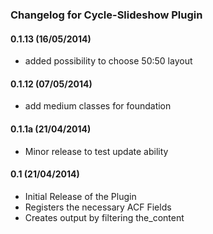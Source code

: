 ### Changelog for Cycle-Slideshow Plugin

#### 0.1.13 (16/05/2014)
* added possibility to choose 50:50 layout

#### 0.1.12 (07/05/2014)
* add medium classes for foundation

#### 0.1.1a (21/04/2014)
* Minor release to test update ability

#### 0.1 (21/04/2014)

* Initial Release of the Plugin
* Registers the necessary ACF Fields
* Creates output by filtering the_content